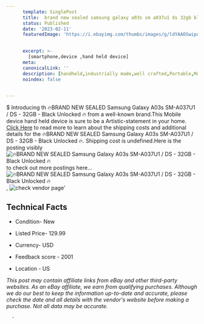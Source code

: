 ```yaml
---
      template: SinglePost
      title:  brand new sealed samsung galaxy a03s sm a037u1 ds 32gb black unlocked 
      status: Published
      date: '2023-02-11'
      featuredImage: 'https://i.ebayimg.com/thumbs/images/g/ldYAAOSwipdjWfrG/s-l225.jpg'
       

      excerpt: >-
        [smartphone,device ,hand held device]
      meta:
      canonicalLink: ''
      description: [handheld,industrially made,well crafted,Portable,Mobile,Compact,Convenient,Lightweight,Maneuverable,Man-portable,Miniature,Carriable,Hand-held,Light,Holdable,Transportable,Mobile device,Pocket-sized,On-the-go,Wireless,Cordless,Compact size,Convenient size, smartphone,device ,hand held device]
      noindex: false
      

---
```

$
      Introducing th 🔥BRAND NEW SEALED Samsung Galaxy A03s SM-A037U1 / DS - 32GB - Black Unlocked 🔥 from a well-known brand.This Mobile device hand held device is sure to be a Artistic-statement in your home. [Click Here](https://www.ebay.com/itm/275559431237?hash=item40289f3c45%3Ag%3AldYAAOSwipdjWfrG&amdata=enc%3AAQAHAAAA4FbTQjv8F6wixTW0d%2F07wTf3XgmQlEnAeDxnwlMuYAy9aXgvzywP%2FBqKW8UuRMZYQI7CzG%2FXjETOJuz9D2cmKXvsj0DM1wuqhf%2FHKoZ3QBR153Qh82%2BdHSrgw8KktwokPxqXgBCnVLKdUS0yVWPM%2FQJDCSaAVpucU0jkQoN2ilxLF6Y%2FqcbhUry9OBodWmV5JzMMnpnreEBAZcX%2FuaEkpv8sp9Hd9yDe7%2FNQV2KEPncJl6kOLj6gSdgORFIx%2BmurdIL%2FhPHz4f3Cgum6lXGe8q0NshvtDMayYPHZtdg64Wzr&mkevt=1&mkcid=1&mkrid=711-53200-19255-0&campid=%253CePNCampaignId%253E&customid=%253CreferenceId%253E&toolid=10049) to read more to learn about the shipping costs and additional details for the 🔥BRAND NEW SEALED Samsung Galaxy A03s SM-A037U1 / DS - 32GB - Black Unlocked 🔥. Shipping cost is undefined.Here is the posting visibly ![🔥BRAND NEW SEALED Samsung Galaxy A03s SM-A037U1 / DS - 32GB - Black Unlocked 🔥](https://i.ebayimg.com/thumbs/images/g/ldYAAOSwipdjWfrG/s-l225.jpg) to check out more postings here... ![🔥BRAND NEW SEALED Samsung Galaxy A03s SM-A037U1 / DS - 32GB - Black Unlocked 🔥](https://i.ebayimg.com/images/g/ldYAAOSwipdjWfrG/s-l960.jpg), ![check vendor page](https://origin-galleryplus.ebayimg.com/ws/web/275559431237_2_0_1/225x225.jpg,https://origin-galleryplus.ebayimg.com/ws/web/275559431237_3_0_1/225x225.jpg,https://origin-galleryplus.ebayimg.com/ws/web/275559431237_4_0_1/225x225.jpg,https://origin-galleryplus.ebayimg.com/ws/web/275559431237_5_0_1/225x225.jpg,https://origin-galleryplus.ebayimg.com/ws/web/275559431237_6_0_1/225x225.jpg,https://origin-galleryplus.ebayimg.com/ws/web/275559431237_7_0_1/225x225.jpg,https://origin-galleryplus.ebayimg.com/ws/web/275559431237_8_0_1/225x225.jpg,https://origin-galleryplus.ebayimg.com/ws/web/275559431237_9_0_1/225x225.jpg,https://origin-galleryplus.ebayimg.com/ws/web/275559431237_10_0_1/225x225.jpg)'

      

 ## Technical Facts 



     
      

 - Condition- New 


      

 - Listed Price- 129.99 


      

 - Currency- USD 


      

 - Feedback score - 2001 


      

 - Location - US 


      
      

 *_This post may contain affiliate links from eBay and other third-party websites. As an eBay affiliate, we earn from qualifying purchases. Although we do our best to keep the information up-to-date and accurate, please check the date and all details with the vendor's website before making a purchase. Not all data may be accurate._*




      -
